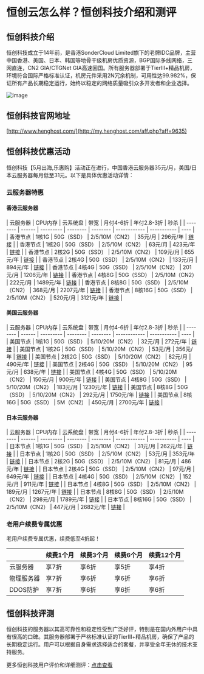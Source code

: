 # 恒创云怎么样？恒创科技介绍和测评

## 恒创科技介绍
恒创科技成立于14年前，是香港SonderCloud Limited旗下的老牌IDC品牌，主营中国香港、美国、日本、韩国等地骨干级机房优质资源，BGP国际多线网络，三网直连，CN2 GIA/CTGNet GIA高速回国。所有服务器部署于TierⅢ+精品机房，环境符合国际严格标准认证，机房元件采用2N冗余机制，可用性达99.982%，保证所有产品长期稳定运行，始终以稳定的网络质量吸引众多开发者和企业选择。

![image](https://github.com/bardirmanu/henghost/assets/169740504/4b0a060a-1d5f-45f3-b6fe-1d0d3ce9bbba)

## 恒创科技官网地址
[http://www.henghost.com/](http://my.henghost.com/aff.php?aff=9635)

## 恒创科技优惠活动
恒创科技【5月出海,乐惠购】活动正在进行，中国香港云服务器35元/月，美国/日本云服务器每月低至31元。以下是具体优惠活动详情：

### 云服务器特惠

#### 香港云服务器
| 云服务器 | CPU内存 | 云系统盘 | 带宽 | 月付4-6折 | 年付2.8-3折 | 秒杀 |
| -------- | ------ | --------- | -------- | -------- | ------------ | ----------- | ---- |
| 香港节点 | 1核1G  | 50G（SSD） | 2/5/10M（CN2） | 35元/月 | 296元/年 | [链接](http://my.henghost.com/aff.php?aff=9635) |
| 香港节点 | 1核2G  | 50G（SSD） | 2/5/10M（CN2） | 63元/月 | 423元/年 | [链接](http://my.henghost.com/aff.php?aff=9635) |
| 香港节点 | 2核2G  | 50G（SSD） | 2/5/10M（CN2） | 109元/月 | 655元/年 | [链接](http://my.henghost.com/aff.php?aff=9635) |
| 香港节点 | 2核4G  | 50G（SSD） | 2/5/10M（CN2） | 133元/月 | 894元/年 | [链接](http://my.henghost.com/aff.php?aff=9635) |
| 香港节点 | 4核4G  | 50G（SSD） | 2/5/10M（CN2） | 201元/月 | 1206元/年 | [链接](http://my.henghost.com/aff.php?aff=9635) |
| 香港节点 | 4核8G  | 50G（SSD） | 2/5/10M（CN2） | 222元/月 | 1489元/年 | [链接](http://my.henghost.com/aff.php?aff=9635) |
| 香港节点 | 8核8G  | 50G（SSD） | 2/5/10M（CN2） | 368元/月 | 2207元/年 | [链接](http://my.henghost.com/aff.php?aff=9635) |
| 香港节点 | 8核16G | 50G（SSD） | 2/5/10M（CN2） | 520元/月 | 3121元/年 | [链接](http://my.henghost.com/aff.php?aff=9635) |

#### 美国云服务器
| 云服务器 | CPU内存 | 云系统盘 | 带宽 | 月付4-6折 | 年付2.8-3折 | 秒杀 |
| -------- | ------ | --------- | -------- | -------- | ------------ | ----------- | ---- |
| 美国节点 | 1核1G  | 50G（SSD） | 5/10/20M（CN2） | 32元/月  | 272元/年 | [链接](http://my.henghost.com/aff.php?aff=9635) |
| 美国节点 | 1核2G  | 50G（SSD） | 5/10/20M（CN2） | 53元/月  | 356元/年 | [链接](http://my.henghost.com/aff.php?aff=9635) |
| 美国节点 | 2核2G  | 50G（SSD） | 5/10/20M（CN2） | 82元/月  | 490元/年 | [链接](http://my.henghost.com/aff.php?aff=9635) |
| 美国节点 | 2核4G  | 50G（SSD） | 5/10/20M（CN2） | 95元/月  | 638元/年 | [链接](http://my.henghost.com/aff.php?aff=9635) |
| 美国节点 | 4核4G  | 50G（SSD） | 5/10/20M（CN2） | 150元/月 | 900元/年 | [链接](http://my.henghost.com/aff.php?aff=9635) |
| 美国节点 | 4核8G  | 50G（SSD） | 5/10/20M（CN2） | 183元/月 | 1230元/年 | [链接](http://my.henghost.com/aff.php?aff=9635) |
| 美国节点 | 8核8G  | 50G（SSD） | 5/10/20M（CN2） | 292元/月 | 1750元/年 | [链接](http://my.henghost.com/aff.php?aff=9635) |
| 美国节点 | 8核16G | 50G（SSD） | 5M（CN2）      | 450元/月 | 2700元/年 | [链接](http://my.henghost.com/aff.php?aff=9635) |

#### 日本云服务器
| 云服务器 | CPU内存 | 云系统盘 | 带宽 | 月付4-6折 | 年付2.8-3折 | 秒杀 |
| -------- | ------ | --------- | -------- | -------- | ------------ | ----------- | ---- |
| 日本节点 | 1核1G  | 50G（SSD） | 2/5/10M（CN2） | 31元/月  | 262元/年  | [链接](http://my.henghost.com/aff.php?aff=9635) |
| 日本节点 | 1核2G  | 50G（SSD） | 2/5/10M（CN2） | 53元/月  | 353元/年  | [链接](http://my.henghost.com/aff.php?aff=9635) |
| 日本节点 | 2核2G  | 50G（SSD） | 2/5/10M（CN2） | 81元/月  | 486元/年  | [链接](http://my.henghost.com/aff.php?aff=9635) |
| 日本节点 | 2核4G  | 50G（SSD） | 2/5/10M（CN2） | 97元/月  | 649元/年  | [链接](http://my.henghost.com/aff.php?aff=9635) |
| 日本节点 | 4核4G  | 50G（SSD） | 2/5/10M（CN2） | 152元/月 | 911元/年  | [链接](http://my.henghost.com/aff.php?aff=9635) |
| 日本节点 | 4核8G  | 50G（SSD） | 2/5/10M（CN2） | 189元/月 | 1267元/年 | [链接](http://my.henghost.com/aff.php?aff=9635) |
| 日本节点 | 8核8G  | 50G（SSD） | 2/5/10M（CN2） | 298元/月 | 1789元/年 | [链接](http://my.henghost.com/aff.php?aff=9635) |
| 日本节点 | 8核16G | 50G（SSD） | 2/5/10M（CN2） | 447元/月 | 2682元/年 | [链接](http://my.henghost.com/aff.php?aff=9635) |


### 老用户续费专属优惠
老用户续费专属优惠，续费低至4折起！

|    | 续费1个月 | 续费3个月 | 续费6个月 | 续费12个月 |
| -- | -------- | -------- | -------- | ---------- |
| 云服务器 | 享7折 | 享6折 | 享5折 | 享4折 |
| 物理服务器 | 享7折 | 享6折 | 享6折 | 享6折 |
| DDOS防护 | 享7折 | 享6折 | 享6折 | 享6折 |

## 恒创科技评测
恒创科技的服务器以其高可靠性和稳定性受到广泛好评，特别是在国内外用户中具有很高的口碑。其服务器部署于严格标准认证的TierⅢ+精品机房，确保了产品的长期稳定运行。用户可以根据自身需求选择适合的套餐，并享受全年无休的技术支持服务。

更多恒创科技用户评价和详细测评：[点击查看](http://my.henghost.com/aff.php?aff=9635)
